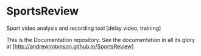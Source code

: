 SportsReview
============

Sport video analysis and recording tool [delay video, training]

This is the Documentation repository.  See the documentation in all its glory 
at [http://andrewjrobinson.github.io/SportsReview]
